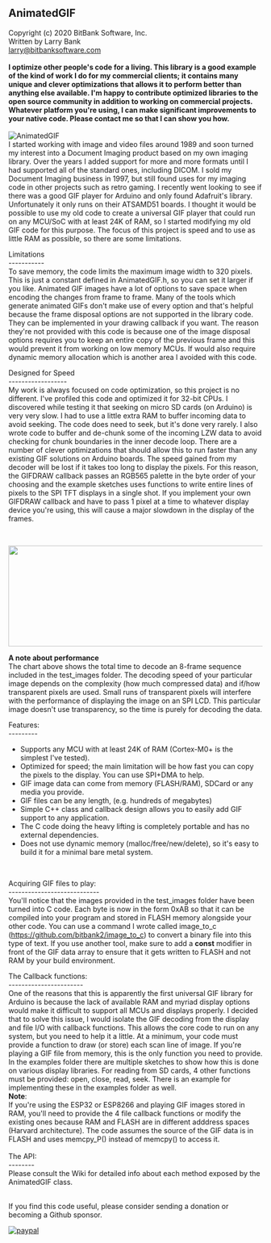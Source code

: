 AnimatedGIF<br>
-----------------------------------
Copyright (c) 2020 BitBank Software, Inc.<br>
Written by Larry Bank<br>
larry@bitbanksoftware.com<br>
<br>
**I optimize other people's code for a living. This library is a good example of the kind of work I do for my commercial clients; it contains many unique and clever optimizations that allows it to perform better than anything else available. I'm happy to contribute optimized libraries to the open source community in addition to working on commercial projects. Whatever platform you're using, I can make significant improvements to your native code. Please contact me so that I can show you how.**<br><br>
![AnimatedGIF](/demo.jpg?raw=true "AnimatedGIF")
<br>
I started working with image and video files around 1989 and soon turned my interest into a Document Imaging product based on my own imaging library. Over the years I added support for more and more formats until I had supported all of the standard ones, including DICOM. I sold my Document Imaging business in 1997, but still found uses for my imaging code in other projects such as retro gaming. I recently went looking to see if there was a good GIF player for Arduino and only found Adafruit's library. Unfortunately it only runs on their ATSAMD51 boards. I thought it would be possible to use my old code to create a universal GIF player that could run on any MCU/SoC with at least 24K of RAM, so I started modifying my old GIF code for this purpose. The focus of this project is speed and to use as little RAM as possible, so there are some limitations.<br>

Limitations<br>
-----------<br>
To save memory, the code limits the maximum image width to 320 pixels. This is just a constant defined in AnimatedGIF.h, so you can set it larger if you like. Animated GIF images have a lot of options to save space when encoding the changes from frame to frame. Many of the tools which generate animated GIFs don't make use of every option and that's helpful because the frame disposal options are not supported in the library code. They can be implemented in your drawing callback if you want. The reason they're not provided with this code is because one of the image disposal options requires you to keep an entire copy of the previous frame and this would prevent it from working on low memory MCUs. If would also require dynamic memory allocation which is another area I avoided with this code.<br>

Designed for Speed<br>
------------------<br>
My work is always focused on code optimization, so this project is no different. I've profiled this code and optimized it for 32-bit CPUs. I discovered while testing it that seeking on micro SD cards (on Arduino) is very very slow. I had to use a little extra RAM to buffer incoming data to avoid seeking. The code does need to seek, but it's done very rarely. I also wrote code to buffer and de-chunk some of the incoming LZW data to avoid checking for chunk boundaries in the inner decode loop. There are a number of clever optimizations that should allow this to run faster than any existing GIF solutions on Arduino boards. The speed gained from my decoder will be lost if it takes too long to display the pixels. For this reason, the GIFDRAW callback passes an RGB565 palette in the byte order of your choosing and the example sketches uses functions to write entire lines of pixels to the SPI TFT displays in a single shot. If you implement your own GIFDRAW callback and have to pass 1 pixel at a time to whatever display device you're using, this will cause a major slowdown in the display of the frames.<br>

<br>
<p align="center">
  <img width="600" height="200" src="https://github.com/bitbank2/AnimatedGIF/blob/master/perf.png?raw=true">
</p>

**A note about performance**<br>
The chart above shows the total time to decode an 8-frame sequence included in the test_images folder. The decoding speed of your particular image depends on the complexity (how much compressed data) and if/how transparent pixels are used. Small runs of transparent pixels will interfere with the performance of displaying the image on an SPI LCD. This particular image doesn't use transparency, so the time is purely for decoding the data.

Features:<br>
---------<br>
- Supports any MCU with at least 24K of RAM (Cortex-M0+ is the simplest I've tested).<br>
- Optimized for speed; the main limitation will be how fast you can copy the pixels to the display. You can use SPI+DMA to help.<br>
- GIF image data can come from memory (FLASH/RAM), SDCard or any media you provide.<br>
- GIF files can be any length, (e.g. hundreds of megabytes)
- Simple C++ class and callback design allows you to easily add GIF support to any application.<br>
- The C code doing the heavy lifting is completely portable and has no external dependencies.<br>
- Does not use dynamic memory (malloc/free/new/delete), so it's easy to build it for a minimal bare metal system.<br>
<br>

Acquiring GIF files to play:<br>
----------------------------<br>
You'll notice that the images provided in the test_images folder have been turned into C code. Each byte is now in the form 0xAB so that it can be compiled into your program and stored in FLASH memory alongside your other code. You can use a command I wrote called image_to_c (https://github.com/bitbank2/image_to_c) to convert a binary file into this type of text. If you use another tool, make sure to add a **const** modifier in front of the GIF data array to ensure that it gets written to FLASH and not RAM by your build environment.<br>

The Callback functions:<br>
-----------------------<br>
One of the reasons that this is apparently the first universal GIF library for Arduino is because the lack of available RAM and myriad display options would make it difficult to support all MCUs and displays properly. I decided that to solve this issue, I would isolate the GIF decoding from the display and file I/O with callback functions. This allows the core code to run on any system, but you need to help it a little. At a minimum, your code must provide a function to draw (or store) each scan line of image. If you're playing a GIF file from memory, this is the only function you need to provide. In the examples folder there are multiple sketches to show how this is done on various display libraries. For reading from SD cards, 4 other functions must be provided: open, close, read, seek. There is an example for implementing these in the examples folder as well.<br>
**Note**:<br>
If you're using the ESP32 or ESP8266 and playing GIF images stored in RAM, you'll need to provide the 4 file callback functions or modify the existing ones because RAM and FLASH are in different adddress spaces (Harvard architecture). The code assumes the source of the GIF data is in FLASH and uses memcpy_P() instead of memcpy() to access it.<br>
<br>
The API:<br>
--------<br>
Please consult the Wiki for detailed info about each method exposed by the AnimatedGIF class.<br>
<br>

If you find this code useful, please consider sending a donation or becoming a Github sponsor.

[![paypal](https://www.paypalobjects.com/en_US/i/btn/btn_donateCC_LG.gif)](https://www.paypal.com/cgi-bin/webscr?cmd=_s-xclick&hosted_button_id=SR4F44J2UR8S4)

